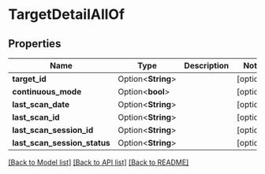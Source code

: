 # TargetDetailAllOf

## Properties

Name | Type | Description | Notes
------------ | ------------- | ------------- | -------------
**target_id** | Option<**String**> |  | [optional]
**continuous_mode** | Option<**bool**> |  | [optional]
**last_scan_date** | Option<**String**> |  | [optional]
**last_scan_id** | Option<**String**> |  | [optional]
**last_scan_session_id** | Option<**String**> |  | [optional]
**last_scan_session_status** | Option<**String**> |  | [optional]

[[Back to Model list]](../README.md#documentation-for-models) [[Back to API list]](../README.md#documentation-for-api-endpoints) [[Back to README]](../README.md)


